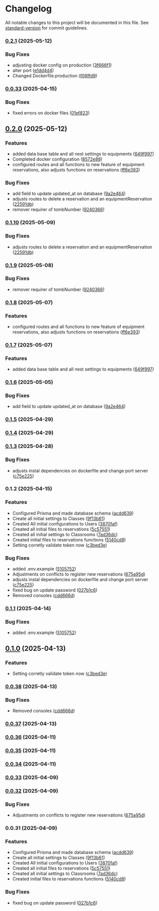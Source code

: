 # Changelog

All notable changes to this project will be documented in this file. See [standard-version](https://github.com/conventional-changelog/standard-version) for commit guidelines.

### [0.2.1](https://github.com/Matheus-Rodrigues-EC/ReservaLab-NestJS/compare/v0.2.0...v0.2.1) (2025-05-12)


### Bug Fixes

* adjusting docker config on production ([3f666f1](https://github.com/Matheus-Rodrigues-EC/ReservaLab-NestJS/commit/3f666f1e9632414467e7ca8caa148061cd3a8309))
* alter port ([e1dd4d4](https://github.com/Matheus-Rodrigues-EC/ReservaLab-NestJS/commit/e1dd4d4698d9c5e33b187da728f58d59b2812eb3))
* Changed Dockerfile.production ([f06ffd9](https://github.com/Matheus-Rodrigues-EC/ReservaLab-NestJS/commit/f06ffd9967820fe9935be9edd430cf4f25422bab))

### [0.0.33](https://github.com/Matheus-Rodrigues-EC/ReservaLab-NestJS/compare/01ef8239de11b838eaf31dcb94a86a5aeeb9cafd...v0.0.33) (2025-04-15)


### Bug Fixes

* fixed errors on docker files ([01ef823](https://github.com/Matheus-Rodrigues-EC/ReservaLab-NestJS/commit/01ef8239de11b838eaf31dcb94a86a5aeeb9cafd))

## [0.2.0](https://github.com/Matheus-Rodrigues-EC/ReservaLab-NestJS/compare/v0.1.2...v0.2.0) (2025-05-12)


### Features

* added data base table and all nest settings to equipments ([649f997](https://github.com/Matheus-Rodrigues-EC/ReservaLab-NestJS/commit/649f997af04dbc1d2a5ed83e8fe96510e5e194b1))
* Completed docker configuration ([8572e89](https://github.com/Matheus-Rodrigues-EC/ReservaLab-NestJS/commit/8572e89970271958391fdbf652a8c96c7ff632f1))
* configured routes and all functions to new feature of equipment reservations, also adjusts functions on reservations ([ff6e393](https://github.com/Matheus-Rodrigues-EC/ReservaLab-NestJS/commit/ff6e393f410c884aeb7e322a87f8d9c4ad5b6451))


### Bug Fixes

* add field to update updated_at on database ([9a2e464](https://github.com/Matheus-Rodrigues-EC/ReservaLab-NestJS/commit/9a2e4644e47944a1c4b15f844a9c33a967c2690e))
* adjusts routes to delete a reservation and an equipmentReservation ([22591db](https://github.com/Matheus-Rodrigues-EC/ReservaLab-NestJS/commit/22591dbb9d0129f98a6895ff911d0b2836982cef))
* remover requirer of tombNumber ([9240366](https://github.com/Matheus-Rodrigues-EC/ReservaLab-NestJS/commit/9240366e2e1a69b7295f15e0ba3e76707b36e861))

### [0.1.10](https://github.com/Matheus-Rodrigues-EC/ReservaLab-NestJS/compare/v0.1.9...v0.1.10) (2025-05-09)


### Bug Fixes

* adjusts routes to delete a reservation and an equipmentReservation ([22591db](https://github.com/Matheus-Rodrigues-EC/ReservaLab-NestJS/commit/22591dbb9d0129f98a6895ff911d0b2836982cef))

### [0.1.9](https://github.com/Matheus-Rodrigues-EC/ReservaLab-NestJS/compare/v0.1.8...v0.1.9) (2025-05-08)


### Bug Fixes

* remover requirer of tombNumber ([9240366](https://github.com/Matheus-Rodrigues-EC/ReservaLab-NestJS/commit/9240366e2e1a69b7295f15e0ba3e76707b36e861))

### [0.1.8](https://github.com/Matheus-Rodrigues-EC/ReservaLab-NestJS/compare/v0.1.7...v0.1.8) (2025-05-07)


### Features

* configured routes and all functions to new feature of equipment reservations, also adjusts functions on reservations ([ff6e393](https://github.com/Matheus-Rodrigues-EC/ReservaLab-NestJS/commit/ff6e393f410c884aeb7e322a87f8d9c4ad5b6451))

### [0.1.7](https://github.com/Matheus-Rodrigues-EC/ReservaLab-NestJS/compare/v0.1.6...v0.1.7) (2025-05-07)


### Features

* added data base table and all nest settings to equipments ([649f997](https://github.com/Matheus-Rodrigues-EC/ReservaLab-NestJS/commit/649f997af04dbc1d2a5ed83e8fe96510e5e194b1))

### [0.1.6](https://github.com/Matheus-Rodrigues-EC/ReservaLab-NestJS/compare/v0.1.5...v0.1.6) (2025-05-05)


### Bug Fixes

* add field to update updated_at on database ([9a2e464](https://github.com/Matheus-Rodrigues-EC/ReservaLab-NestJS/commit/9a2e4644e47944a1c4b15f844a9c33a967c2690e))

### [0.1.5](https://github.com/Matheus-Rodrigues-EC/ReservaLab-NestJS/compare/v0.1.4...v0.1.5) (2025-04-29)

### [0.1.4](https://github.com/Matheus-Rodrigues-EC/ReservaLab-NestJS/compare/v0.1.3...v0.1.4) (2025-04-29)

### [0.1.3](https://github.com/Matheus-Rodrigues-EC/ReservaLab-NestJS/compare/v0.1.1...v0.1.3) (2025-04-28)


### Bug Fixes

* adjusts instal dependencies on dockerfile and change port server ([c75e225](https://github.com/Matheus-Rodrigues-EC/ReservaLab-NestJS/commit/c75e225afd8f098a1359c7307d1aa35ff30509a4))

### 0.1.2 (2025-04-15)


### Features

* Configured Prisma and made database schema ([acdd639](https://github.com/Matheus-Rodrigues-EC/ReservaLab-NestJS/commit/acdd6396c9462473535796fc959e3432a4e3c037))
* Create all initial settings to Classes ([9f13b61](https://github.com/Matheus-Rodrigues-EC/ReservaLab-NestJS/commit/9f13b612625d2cb3463460a20b2f5e7f318f9689))
* Created All initial configurations to Users ([3870faf](https://github.com/Matheus-Rodrigues-EC/ReservaLab-NestJS/commit/3870faf16ddb5567855e6eaa96cf9e61293bf0d4))
* Created all initial files to reservations ([5c57551](https://github.com/Matheus-Rodrigues-EC/ReservaLab-NestJS/commit/5c57551ec7092650ac54a1f52d8dc9054eab0bc1))
* Created all initial settings to Classrooms ([7ad36dc](https://github.com/Matheus-Rodrigues-EC/ReservaLab-NestJS/commit/7ad36dcf5d877ab7fc57e085de0acf0760c67703))
* Created initial files to reservations functions ([5140cd8](https://github.com/Matheus-Rodrigues-EC/ReservaLab-NestJS/commit/5140cd82915b0283e6a8fdd09e23c420c1deb588))
* Setting corretly validate token now ([c3bed3e](https://github.com/Matheus-Rodrigues-EC/ReservaLab-NestJS/commit/c3bed3e6dd9e26ffd343311d5419fc1374265e49))


### Bug Fixes

* added .env.example ([5105752](https://github.com/Matheus-Rodrigues-EC/ReservaLab-NestJS/commit/5105752dc3e5162e25f820b5b2c646783070e50e))
* Adjustments on conflicts to register new reservations ([675a95d](https://github.com/Matheus-Rodrigues-EC/ReservaLab-NestJS/commit/675a95d3e5fd61434ae0c5780d4686d95a2c27d1))
* adjusts instal dependencies on dockerfile and change port server ([c75e225](https://github.com/Matheus-Rodrigues-EC/ReservaLab-NestJS/commit/c75e225afd8f098a1359c7307d1aa35ff30509a4))
* fixed bug on update password ([027b1c6](https://github.com/Matheus-Rodrigues-EC/ReservaLab-NestJS/commit/027b1c68b33100f8097d2d47deb9b44208b4cbfa))
* Removed consoles ([cdd666d](https://github.com/Matheus-Rodrigues-EC/ReservaLab-NestJS/commit/cdd666d0d2572761d0938ed93c62978d9c9c864a))

### [0.1.1](https://github.com/Matheus-Rodrigues-EC/ReservaLab-NestJS/compare/v0.1.0...v0.1.1) (2025-04-14)


### Bug Fixes

* added .env.example ([5105752](https://github.com/Matheus-Rodrigues-EC/ReservaLab-NestJS/commit/5105752dc3e5162e25f820b5b2c646783070e50e))

## [0.1.0](https://github.com/Matheus-Rodrigues-EC/ReservaLab-NestJS/compare/v0.0.38...v0.1.0) (2025-04-13)


### Features

* Setting corretly validate token now ([c3bed3e](https://github.com/Matheus-Rodrigues-EC/ReservaLab-NestJS/commit/c3bed3e6dd9e26ffd343311d5419fc1374265e49))

### [0.0.38](https://github.com/Matheus-Rodrigues-EC/ReservaLab-NestJS/compare/v0.0.37...v0.0.38) (2025-04-13)


### Bug Fixes

* Removed consoles ([cdd666d](https://github.com/Matheus-Rodrigues-EC/ReservaLab-NestJS/commit/cdd666d0d2572761d0938ed93c62978d9c9c864a))

### [0.0.37](https://github.com/Matheus-Rodrigues-EC/ReservaLab-NestJS/compare/v0.0.36...v0.0.37) (2025-04-13)

### [0.0.36](https://github.com/Matheus-Rodrigues-EC/ReservaLab-NestJS/compare/v0.0.35...v0.0.36) (2025-04-11)

### [0.0.35](https://github.com/Matheus-Rodrigues-EC/ReservaLab-NestJS/compare/v0.0.34...v0.0.35) (2025-04-11)

### [0.0.34](https://github.com/Matheus-Rodrigues-EC/ReservaLab-NestJS/compare/v0.0.33...v0.0.34) (2025-04-11)

### [0.0.33](https://github.com/Matheus-Rodrigues-EC/ReservaLab-NestJS/compare/v0.0.32...v0.0.33) (2025-04-09)

### [0.0.32](https://github.com/Matheus-Rodrigues-EC/ReservaLab-NestJS/compare/v0.0.31...v0.0.32) (2025-04-09)


### Bug Fixes

* Adjustments on conflicts to register new reservations ([675a95d](https://github.com/Matheus-Rodrigues-EC/ReservaLab-NestJS/commit/675a95d3e5fd61434ae0c5780d4686d95a2c27d1))

### 0.0.31 (2025-04-09)


### Features

* Configured Prisma and made database schema ([acdd639](https://github.com/Matheus-Rodrigues-EC/ReservaLab-NestJS/commit/acdd6396c9462473535796fc959e3432a4e3c037))
* Create all initial settings to Classes ([9f13b61](https://github.com/Matheus-Rodrigues-EC/ReservaLab-NestJS/commit/9f13b612625d2cb3463460a20b2f5e7f318f9689))
* Created All initial configurations to Users ([3870faf](https://github.com/Matheus-Rodrigues-EC/ReservaLab-NestJS/commit/3870faf16ddb5567855e6eaa96cf9e61293bf0d4))
* Created all initial files to reservations ([5c57551](https://github.com/Matheus-Rodrigues-EC/ReservaLab-NestJS/commit/5c57551ec7092650ac54a1f52d8dc9054eab0bc1))
* Created all initial settings to Classrooms ([7ad36dc](https://github.com/Matheus-Rodrigues-EC/ReservaLab-NestJS/commit/7ad36dcf5d877ab7fc57e085de0acf0760c67703))
* Created initial files to reservations functions ([5140cd8](https://github.com/Matheus-Rodrigues-EC/ReservaLab-NestJS/commit/5140cd82915b0283e6a8fdd09e23c420c1deb588))


### Bug Fixes

* fixed bug on update password ([027b1c6](https://github.com/Matheus-Rodrigues-EC/ReservaLab-NestJS/commit/027b1c68b33100f8097d2d47deb9b44208b4cbfa))
